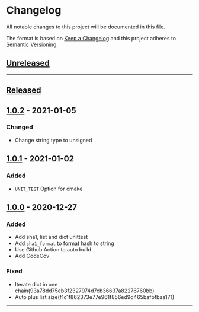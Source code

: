 # Changelog

All notable changes to this project will be documented in this file.

The format is based on [Keep a Changelog][Keep a Changelog] and this project adheres to [Semantic Versioning][Semantic Versioning].

## [Unreleased]

---

## [Released]

## [1.0.2] - 2021-01-05

### Changed

- Change string type to unsigned

## [1.0.1] - 2021-01-02

### Added

- `UNIT_TEST` Option for cmake

## [1.0.0] - 2020-12-27

### Added

- Add sha1, list and dict unittest
- Add `sha1_format` to format hash to string
- Use Github Action to auto build
- Add CodeCov

### Fixed

- Iterate dict in one chain(93a78dd75eb3f2327974d7cb36637a82276760bb)
- Auto plus list size(f1c1f862373e77e961f856ed9d465bafbfbaa171)

---

<!-- Links -->
[Keep a Changelog]: https://keepachangelog.com/
[Semantic Versioning]: https://semver.org/

<!-- Versions -->
[Unreleased]: https://github.com/WingLim/bencode/compare/v1.0.0...HEAD
[Released]: https://github.com/WingLim/bencode/releases
[1.0.0]: https://github.com/Author/Repository/releases/v1.0.0
[1.0.1]: https://github.com/Author/Repository/releases/v1.0.1
[1.0.2]: https://github.com/Author/Repository/releases/v1.0.2
